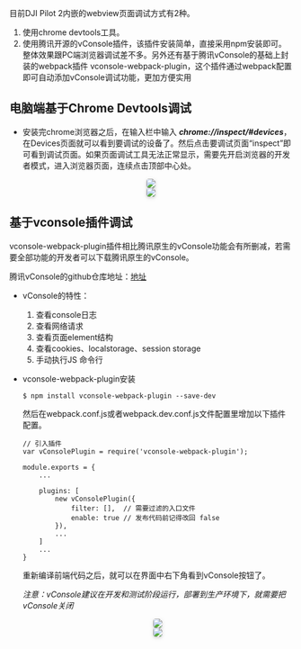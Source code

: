 目前DJI Pilot 2内嵌的webview页面调试方式有2种。

1. 使用chrome devtools工具。
2. 使用腾讯开源的vConsole插件，该插件安装简单，直接采用npm安装即可。整体效果跟PC端浏览器调试差不多。另外还有基于腾讯vConsole的基础上封装的webpack插件 vconsole-webpack-plugin，这个插件通过webpack配置即可自动添加vConsole调试功能，更加方便实用

## 电脑端基于Chrome Devtools调试

- 安装完chrome浏览器之后，在输入栏中输入  ***chrome://inspect/#devices***， 在Devices页面就可以看到要调试的设备了。然后点击要调试页面“inspect”即可看到调试页面。如果页面调试工具无法正常显示，需要先开启浏览器的开发者模式，进入浏览器页面，连续点击顶部中心处。

<center>    <img style="border-radius: 0.3125em;    box-shadow: 0 2px 4px 0 rgba(34,36,38,.12),0 2px 10px 0 rgba(34,36,38,.08);"     src="https://terra-1-g.djicdn.com/84f990b0bbd145e6a3930de0c55d3b2b/admin/doc/15f81e14-b22d-4821-8ae0-6fdf18774091.png">    <br>     </center>

<center>    <img style="border-radius: 0.3125em;    box-shadow: 0 2px 4px 0 rgba(34,36,38,.12),0 2px 10px 0 rgba(34,36,38,.08);"     src="https://terra-1-g.djicdn.com/84f990b0bbd145e6a3930de0c55d3b2b/admin/doc/c4b007b2-e3a4-46e1-afdd-43f318168b53.png">    <br>     </center>





## 基于vconsole插件调试

vconsole-webpack-plugin插件相比腾讯原生的vConsole功能会有所删减，若需要全部功能的开发者可以下载腾讯原生的vConsole。

腾讯vConsole的github仓库地址：[地址](https://github.com/Tencent/vConsole)

- vConsole的特性：

  1. 查看console日志
  2. 查看网络请求
  3. 查看页面element结构
  4. 查看cookies、localstorage、session storage
  5. 手动执行JS 命令行

- vconsole-webpack-plugin安装

  `$ npm install vconsole-webpack-plugin --save-dev`

  然后在webpack.conf.js或者webpack.dev.conf.js文件配置里增加以下插件配置。

  ```
  // 引入插件
  var vConsolePlugin = require('vconsole-webpack-plugin'); 
  
  module.exports = {
      ...
  
      plugins: [
          new vConsolePlugin({
              filter: [],  // 需要过滤的入口文件
              enable: true // 发布代码前记得改回 false
          }),
          ...
      ]
      ...
  }
  ```

  重新编译前端代码之后，就可以在界面中右下角看到vConsole按钮了。

  *注意：vConsole建议在开发和测试阶段运行，部署到生产环境下，就需要把vConsole关闭*

  <center>    <img style="border-radius: 0.3125em;    box-shadow: 0 2px 4px 0 rgba(34,36,38,.12),0 2px 10px 0 rgba(34,36,38,.08);"     src="https://terra-1-g.djicdn.com/84f990b0bbd145e6a3930de0c55d3b2b/admin/doc/84443bbe-f6a3-48c9-99e9-1d94e156df27.png">    <br>     </center>
  
  <center>    <img style="border-radius: 0.3125em;    box-shadow: 0 2px 4px 0 rgba(34,36,38,.12),0 2px 10px 0 rgba(34,36,38,.08);"     src="https://terra-1-g.djicdn.com/84f990b0bbd145e6a3930de0c55d3b2b/admin/doc/f1665027-4dbd-4f76-9859-5d219a32e347.png">    <br>     </center>
